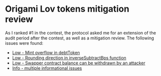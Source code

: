 # Origami Lov tokens mitigation review

As I ranked #1 in the contest, the protocol asked me for an extension of the audit period after the contest, as well as a mitigation review.
The following issues were found:

- [Low - Mint overflow in debtToken](./origami-after-hats/low_debtToken-mint-overflow.md)
- [Low - Rounding direction in inverseSubtractBps function](./origami-after-hats/low_inverseSubtractBps-rounds-up-in-maxExit.md)
- [Low - Swapper contract balance can be withdrawn by an attacker](./origami-after-hats/low_swapper-tokens-can-be-withdrawn.md)
- [Info - multiple informational issues](./origami-after-hats/informational-issues.md)
